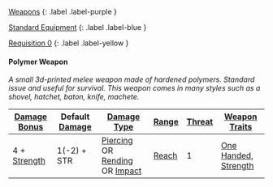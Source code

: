 
[Weapons](Game/Core/Weapons)
{: .label .label-purple }

[Standard Equipment](Game/Standard-Equipment)
{: .label .label-blue }

[Requisition 0](Game/Deployment#Requisition)
{: .label .label-yellow }
#### Polymer Weapon
*A small 3d-printed melee weapon made of hardened polymers. Standard issue and useful for survival. This weapon comes in many styles such as a shovel, hatchet, baton, knife, machete.*

| [Damage Bonus](Game/Core/Weapons#Damage%20Bonus) | Default [Damage](Game/Core/Weapons#Calculating%20Damage) | [Damage Type](Game/Core/Weapons#Damage%20Type)                                                                    | [Range](Game/Core/Weapons#Range)  | [Threat](Game/Core/Weapons#Threat) | [Weapon Traits](Game/Core/Weapon-Traits)                                                                                                                                                                                         |
| ------------------------------------------------ | -------------------------------------------------------- | ----------------------------------------------------------------------------------------------------------------- | --------------------------------- | ---------------------------------- | -------------------------------------------------------------------------------------------------------------------------------------------------------------------------------------------------------------------------------- |
| 4 + [Strength](Game/Core/Strength)               | 1(-2) + STR                                              | [Piercing](Game/Core/Injury#Piercing) OR [Rending](Game/Core/Injury#Rending) OR [Impact](Game/Core/Injury#Impact) | [Reach](Game/Core/Movement#Reach) | 1                                   | [One Handed](Game/Core/Weapon-Traits#One%20Handed), [Strength](Game/Core/Weapon-Traits#Strength) |
